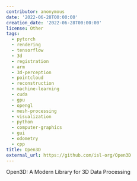 ```yaml
---
contributor: anonymous
date: '2022-06-28T00:00:00'
creation_date: '2022-06-28T00:00:00'
license: Other
tags:
  - pytorch
  - rendering
  - tensorflow
  - 3d
  - registration
  - arm
  - 3d-perception
  - pointcloud
  - reconstruction
  - machine-learning
  - cuda
  - gpu
  - opengl
  - mesh-processing
  - visualization
  - python
  - computer-graphics
  - gui
  - odometry
  - cpp
title: Open3D
external_url: https://github.com/isl-org/Open3D
---
```


Open3D: A Modern Library for 3D Data Processing
